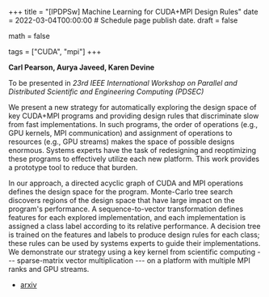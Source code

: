 +++
title = "[IPDPSw] Machine Learning for CUDA+MPI Design Rules"
date = 2022-03-04T00:00:00  # Schedule page publish date.
draft = false

math = false

tags = ["CUDA", "mpi"]
+++

**Carl Pearson, Aurya Javeed, Karen Devine**

To be presented in *23rd IEEE International Workshop on Parallel and Distributed Scientific and Engineering Computing (PDSEC)*

We present a new strategy for automatically exploring the design space of key CUDA+MPI programs and providing design rules that discriminate slow from fast implementations.
In such programs, the order of operations (e.g., GPU kernels, MPI communication) and assignment of operations to resources (e.g., GPU streams) makes the space of possible designs enormous.
Systems experts have the task of redesigning and reoptimizing these programs to effectively utilize each new platform.
This work provides a prototype tool to reduce that burden.

In our approach, a directed acyclic graph of CUDA and MPI operations defines the design space for the program.
Monte-Carlo tree search discovers regions of the design space that have large impact on the program's performance.
A sequence-to-vector transformation defines  features for each explored implementation, and each implementation is assigned a class label according to its relative performance.
A decision tree is trained on the features and labels to produce design rules for each class; these rules can be used by systems experts to guide their implementations.
We demonstrate our strategy using a key kernel from scientific computing --- sparse-matrix vector multiplication --- on a platform with multiple MPI ranks and GPU streams.  

* [arxiv](https://arxiv.org/abs/2203.02530)